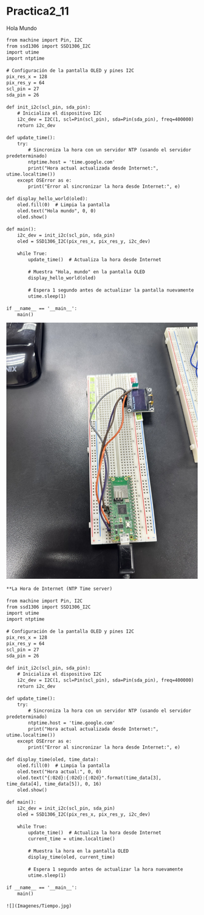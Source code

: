 # Practica2_11
Hola Mundo

    from machine import Pin, I2C
    from ssd1306 import SSD1306_I2C
    import utime
    import ntptime

    # Configuración de la pantalla OLED y pines I2C
    pix_res_x = 128
    pix_res_y = 64
    scl_pin = 27
    sda_pin = 26

    def init_i2c(scl_pin, sda_pin):
        # Inicializa el dispositivo I2C
        i2c_dev = I2C(1, scl=Pin(scl_pin), sda=Pin(sda_pin), freq=400000)
        return i2c_dev

    def update_time():
        try:
            # Sincroniza la hora con un servidor NTP (usando el servidor predeterminado)
            ntptime.host = 'time.google.com'
            print("Hora actual actualizada desde Internet:", utime.localtime())
        except OSError as e:
            print("Error al sincronizar la hora desde Internet:", e)

    def display_hello_world(oled):
        oled.fill(0)  # Limpia la pantalla
        oled.text("Hola mundo", 0, 0)
        oled.show()

    def main():
        i2c_dev = init_i2c(scl_pin, sda_pin)
        oled = SSD1306_I2C(pix_res_x, pix_res_y, i2c_dev)
    
        while True:
            update_time()  # Actualiza la hora desde Internet
        
            # Muestra "Hola, mundo" en la pantalla OLED
            display_hello_world(oled)
        
            # Espera 1 segundo antes de actualizar la pantalla nuevamente
            utime.sleep(1)

    if __name__ == '__main__':
        main()
    
 ![](Imagenes/HolaMundo.jpg)

    **La Hora de Internet (NTP Time server)

    from machine import Pin, I2C
    from ssd1306 import SSD1306_I2C
    import utime
    import ntptime

    # Configuración de la pantalla OLED y pines I2C
    pix_res_x = 128
    pix_res_y = 64
    scl_pin = 27
    sda_pin = 26

    def init_i2c(scl_pin, sda_pin):
        # Inicializa el dispositivo I2C
        i2c_dev = I2C(1, scl=Pin(scl_pin), sda=Pin(sda_pin), freq=400000)
        return i2c_dev

    def update_time():
        try:
            # Sincroniza la hora con un servidor NTP (usando el servidor predeterminado)
            ntptime.host = 'time.google.com'
            print("Hora actual actualizada desde Internet:", utime.localtime())
        except OSError as e:
            print("Error al sincronizar la hora desde Internet:", e)

    def display_time(oled, time_data):
        oled.fill(0)  # Limpia la pantalla
        oled.text("Hora actual:", 0, 0)
        oled.text("{:02d}:{:02d}:{:02d}".format(time_data[3], time_data[4], time_data[5]), 0, 16)
        oled.show()

    def main():
        i2c_dev = init_i2c(scl_pin, sda_pin)
        oled = SSD1306_I2C(pix_res_x, pix_res_y, i2c_dev)
    
        while True:
            update_time()  # Actualiza la hora desde Internet
            current_time = utime.localtime()
        
            # Muestra la hora en la pantalla OLED
            display_time(oled, current_time)
        
            # Espera 1 segundo antes de actualizar la hora nuevamente
            utime.sleep(1)

    if __name__ == '__main__':
        main()

    ![](Imagenes/Tiempo.jpg)
    
